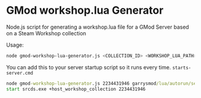 # GMod workshop.lua Generator
Node.js script for generating a workshop.lua file for a GMod Server based on a Steam Workshop collection

Usage:
```sh
node gmod-workshop-lua-generator.js <COLLECTION_ID> <WORKSHOP_LUA_PATH>
```

You can add this to your server startup script so it runs every time.
`starts-server.cmd`
```cmd
node gmod-workshop-lua-generator.js 2234431946 garrysmod/lua/autorun/server/workshop.lua
start srcds.exe +host_workshop_collection 2234431946
```
